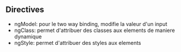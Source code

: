 ## Directives

- ngModel: pour le two way binding, modifie la valeur d'un input
- ngClass: permet d'attribuer des classes aux elements de maniere dynamique
- ngStyle: permet d'attribuer des styles aux elements
